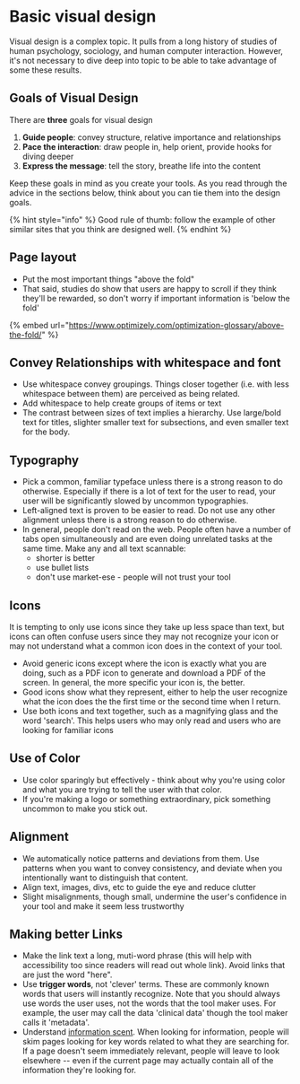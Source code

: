 # Basic visual design

Visual design is a complex topic. It pulls from a long history of studies of human psychology, sociology, and human computer interaction. However, it's not necessary to dive deep into topic to be able to take advantage of some these results.

## Goals of Visual Design

There are **three** goals for visual design

1. **Guide people**: convey structure, relative importance and relationships
2. **Pace the interaction**: draw people in, help orient, provide hooks for diving deeper
3. **Express the message**: tell the story, breathe life into the content  

Keep these goals in mind as you create your tools. As you read through the advice in the sections below, think about you can tie them into the design goals.

{% hint style="info" %}
Good rule of thumb: follow the example of other similar sites that you think are designed well. 
{% endhint %}

## Page layout

* Put the most important things "above the fold"
* That said, studies do show that users are happy to scroll if they think they'll be rewarded, so don't worry if important information is 'below the fold'

{% embed url="https://www.optimizely.com/optimization-glossary/above-the-fold/" %}

## Convey Relationships with whitespace and font

* Use whitespace convey groupings. Things closer together \(i.e. with less whitespace between them\) are perceived as being related.
* Add whitespace to help create groups of items or text
* The contrast between sizes of text implies a hierarchy. Use large/bold text for titles, slighter smaller text for subsections, and even smaller text for the body. 

## Typography

* Pick a common, familiar typeface unless there is a strong reason to do otherwise. Especially if there is a lot of text for the user to read, your user will be significantly slowed by uncommon typographies.
* Left-aligned text is proven to be easier to read. Do not use any other alignment unless there is a strong reason to do otherwise.
* In general, people don't read on the web. People often have a number of tabs open simultaneously and are even doing unrelated tasks at the same time. Make any and all text scannable: 
  * shorter is better
  * use bullet lists
  * don't use market-ese - people will not trust your tool

## Icons

It is tempting to only use icons since they take up less space than text, but icons can often confuse users since they may not recognize your icon or may not understand what a common icon does in the context of your tool.

* Avoid generic icons except where the icon is exactly what you are doing, such as a PDF icon to generate and download a PDF of the screen. In general, the more specific your icon is, the better.
* Good icons show what they represent, either to help the user recognize what the icon does the the first time or the second time when I return.
* Use both icons and text together, such as a magnifying glass and the word 'search'. This helps users who may only read and users who are looking for familiar icons 

## Use of Color

* Use color sparingly but effectively - think about why you're using color and what you are trying to tell the user with that color.
* If you're making a logo or something extraordinary, pick something uncommon to make you stick out.

## Alignment

* We automatically notice patterns and deviations from them. Use patterns when you want to convey consistency, and deviate when you intentionally want to distinguish that content.
* Align text, images, divs, etc to guide the eye and reduce clutter
* Slight misalignments, though small, undermine the user's confidence in your tool and make it seem less trustworthy

## Making better Links

* Make the link text a long, muti-word phrase \(this will help with accessibility too since readers will read out whole link\). Avoid links that are just the word "here".
* Use **trigger words**, not 'clever' terms. These are commonly known words that users will instantly recognize. Note that you should always use words the user uses, not the words that the tool maker uses. For example, the user may call the data 'clinical data' though the tool maker calls it 'metadata'.
* Understand [information scent](https://www.nngroup.com/articles/information-scent/). When looking for information, people will skim pages looking for key words related to what they are searching for. If a page doesn't seem immediately relevant, people will leave to look elsewhere -- even if the current page may actually contain all of the information they're looking for. 

